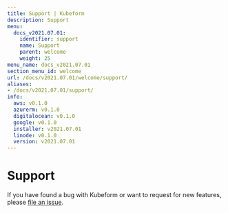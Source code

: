 ```yaml
---
title: Support | Kubeform
description: Support
menu:
  docs_v2021.07.01:
    identifier: support
    name: Support
    parent: welcome
    weight: 25
menu_name: docs_v2021.07.01
section_menu_id: welcome
url: /docs/v2021.07.01/welcome/support/
aliases:
- /docs/v2021.07.01/support/
info:
  aws: v0.1.0
  azurerm: v0.1.0
  digitalocean: v0.1.0
  google: v0.1.0
  installer: v2021.07.01
  linode: v0.1.0
  version: v2021.07.01
---
```


# Support

If you have found a bug with Kubeform or want to request for new features, please [file an issue](https://github.com/kubeform/kubeform/issues/new).
